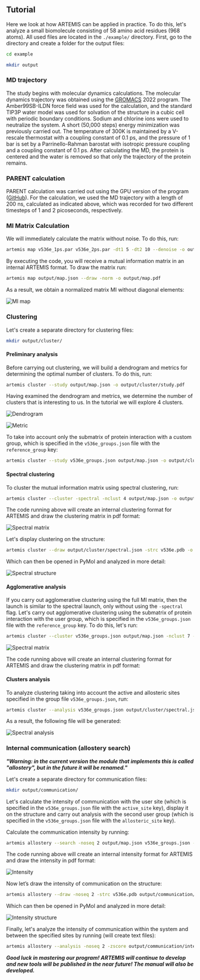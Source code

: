 ## Tutorial

Here we look at how ARTEMIS can be applied in practice. To do this, let's analyze a small biomolecule consisting of 58 amino acid residues (968 atoms). All used files are located in the `./example/` directory. First, go to the directory and create a folder for the output files:

```bash
cd example

mkdir output
```

### MD trajectory

The study begins with molecular dynamics calculations. The molecular dynamics trajectory was obtained using the [GROMACS](https://www.gromacs.org/) 2022 program. The Amber99SB-ILDN force field was used for the calculation, and the standard TIP3P water model was used for solvation of the structure in a cubic cell with periodic boundary conditions. Sodium and chlorine ions were used to neutralize the system. A short (50,000 steps) energy minimization was previously carried out. The temperature of 300K is maintained by a V-rescale thermostat with a coupling constant of 0.1 ps, and the pressure of 1 bar is set by a Parrinello-Rahman barostat with isotropic pressure coupling and a coupling constant of 0.1 ps. After calculating the MD, the protein is centered and the water is removed so that only the trajectory of the protein remains.

### PARENT calculation

PARENT calculation was carried out using the GPU version of the program ([GitHub](https://github.com/markusfleck/PARENT_GPU)). For the calculation, we used the MD trajectory with a length of 200 ns, calculated as indicated above, which was recorded for two different timesteps of 1 and 2 picoseconds, respectively.

### MI Matrix Calculation

We will immediately calculate the matrix without noise. To do this, run:

```bash
artemis map v536e_1ps.par v536e_2ps.par -dt1 5 -dt2 10 --denoise -o output/map.json
```

By executing the code, you will receive a mutual information matrix in an internal ARTEMIS format. To draw the matrix run:

```bash
artemis map output/map.json --draw -norm -o output/map.pdf
```

As a result, we obtain a normalized matrix MI without diagonal elements:

![MI map](pics/map.png)

### Clustering

Let's create a separate directory for clustering files:

```bash
mkdir output/cluster/
```

#### Preliminary analysis

Before carrying out clustering, we will build a dendrogram and metrics for determining the optimal number of clusters. To do this, run:

```bash
artemis cluster --study output/map.json -o output/cluster/study.pdf
```

Having examined the dendrogram and metrics, we determine the number of clusters that is interesting to us. In the tutorial we will explore 4 clusters.

![Dendrogram](pics/dendrogram.png)

![Metric](pics/clust_metric.png)

To take into account only the submatrix of protein interaction with a custom group, which is specified in the `v536e_groups.json` file with the `reference_group` key:

```bash
artemis cluster --study v536e_groups.json output/map.json -o output/cluster/study.pdf
```

#### Spectral clustering

To cluster the mutual information matrix using spectral clustering, run:

```bash
artemis cluster --cluster -spectral -nclust 4 output/map.json -o output/cluster/spectral.pdf
```

The code running above will create an internal clustering format for ARTEMIS and draw the clustering matrix in pdf format:

![Spectral matrix](pics/clust_spectral.png)

Let's display clustering on the structure:

```bash
artemis cluster --draw output/cluster/spectral.json -strc v536e.pdb -o output/cluster/spectral.pse
```

Which can then be opened in PyMol and analyzed in more detail:

![Spectral structure](pics/strc_spectral.png)

#### Agglomerative analysis

If you carry out agglomerative clustering using the full MI matrix, then the launch is similar to the spectral launch, only without using the `-spectral` flag. Let's carry out agglomerative clustering using the submatrix of protein interaction with the user group, which is specified in the `v536e_groups.json` file with the `reference_group` key. To do this, let's run:

```bash
artemis cluster --cluster v536e_groups.json output/map.json -nclust 7 -o output/cluster/agglomerative_submatrix.pdf
```

![Spectral matrix](pics/clust_agglomerative.png)

The code running above will create an internal clustering format for ARTEMIS and draw the clustering matrix in pdf format:

#### Clusters analysis

To analyze clustering taking into account the active and allosteric sites specified in the group file `v536e_groups.json`, run:

```bash
artemis cluster --analysis v536e_groups.json output/cluster/spectral.json -o output/cluster/spectral_analysis.pdf
```

As a result, the following file will be generated:

![Spectral analysis](pics/spectral_analysis.png)

### Internal communication (allostery search)

***"Warning: in the current version the module that implements this is called "allostery", but in the future it will be renamed."***

Let's create a separate directory for communication files:

```bash
mkdir output/communication/
```

Let's calculate the intensity of communication with the user site (which is specified in the `v536e_groups.json` file with the `active_site` key), display it on the structure and carry out analysis with the second user group (which is specified in the `v536e_groups.json` file with the `allosteric_site` key).

Calculate the communication intensity by running:

```bash
artemis allostery --search -noseq 2 output/map.json v536e_groups.json -o output/communication/intensity.pdf
```

The code running above will create an internal intensity format for ARTEMIS and draw the intensity in pdf format:

![Intensity](pics/intensity.png)

Now let’s draw the intensity of communication on the structure:

```bash
artemis allostery --draw -noseq 2 -strc v536e.pdb output/communication/intensity.json -o output/communication/intensity.pse
```

Which can then be opened in PyMol and analyzed in more detail:

![Intensity structure](pics/strc_intensity.png)

Finally, let's analyze the intensity of communication within the system and between the specified sites by running (will create text files):

```bash
artemis allostery --analysis -noseq 2 -zscore output/communication/intensity.json -o output/communication/intensity.pdf
```

***Good luck in mastering our program! ARTEMIS will continue to develop and new tools will be published in the near future! The manual will also be developed.***
